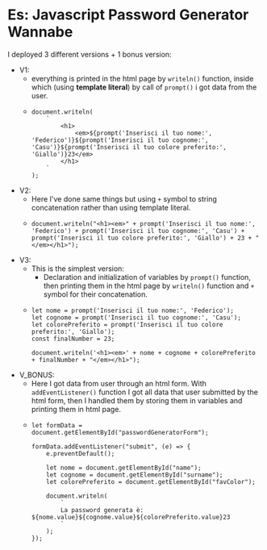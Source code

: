 # Es: Javascript Password Generator Wannabe

I deployed 3 different versions + 1 bonus version:
- V1:
  - everything is printed in the html page by `writeln()` function, inside which (using **template literal**) by call of `prompt()` i got data from the user. 
  - ```
    document.writeln(
        `
            <h1>
                <em>${prompt('Inserisci il tuo nome:', 'Federico')}${prompt('Inserisci il tuo cognome:', 'Casu')}${prompt('Inserisci il tuo colore preferito:', 'Giallo')}23</em>
            </h1>
        `
    );
    ```
- V2:
  - Here I've done same things but using `+` symbol to string concatenation rather than using template literal.
  - ```
    document.writeln("<h1><em>" + prompt('Inserisci il tuo nome:', 'Federico') + prompt('Inserisci il tuo cognome:', 'Casu') + prompt('Inserisci il tuo colore preferito:', 'Giallo') + 23 + "</em></h1>");
    ```
- V3:
  - This is the simplest version:
    - Declaration and initialization of variables by `prompt()` function, then printing them in the html page by `writeln()` function and `+` symbol for their concatenation.
  - ```
    let nome = prompt('Inserisci il tuo nome:', 'Federico');
    let cognome = prompt('Inserisci il tuo cognome:', 'Casu');
    let colorePreferito = prompt('Inserisci il tuo colore preferito:', 'Giallo');
    const finalNumber = 23;

    document.writeln('<h1><em>' + nome + cognome + colorePreferito + finalNumber + "</em></h1>");
    ```
- V_BONUS:
  - Here I got data from user through an html form. With `addEventListener()` function I got all data that user submitted by the html form, then I handled them by storing them in variables and printing them in html page.
  - ```
    let formData = document.getElementById("passwordGeneratorForm");

    formData.addEventListener("submit", (e) => {
        e.preventDefault();

        let nome = document.getElementById("name");
        let cognome = document.getElementById("surname");
        let colorePreferito = document.getElementById("favColor");

        document.writeln(
            `
            La password generata è: ${nome.value}${cognome.value}${colorePreferito.value}23
            `
        );
    });
    ```